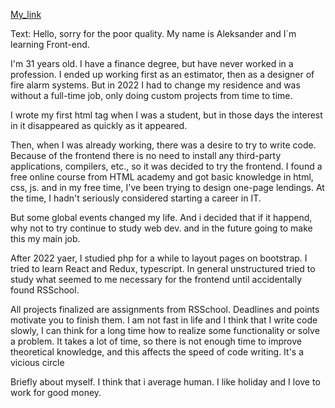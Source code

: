 [My_link](https://www.youtube.com/watch?v=GPgwiN7a6rc)

Text:
Hello, sorry for the poor quality. My name is Aleksander and I`m learning Front-end.

I'm 31 years old. I have a finance degree, but have never worked in a profession.
I ended up working first as an estimator, then as a designer of fire alarm systems.
But in 2022 I had to change my residence and was without a full-time job, only doing
custom projects from time to time.

I wrote my first html tag when I was a student, but in those days the interest
in it disappeared as quickly as it appeared.

Then, when I was already working, there was a desire to try to write code.
Because of the frontend there is no need to install any third-party applications, compilers,
etc., so it was decided to try the frontend.
I found a free online course from HTML academy and got basic knowledge in html, css, js.
and in my free time, I've been trying to design one-page lendings.
At the time, I hadn't seriously considered starting a career in IT.

But some global events changed my life. And i decided that if it happend,
why not to try continue to study web dev. and in the future going to make this my main job.

After 2022 yaer, I studied php for a while to layout pages on bootstrap. I tried to learn React and
Redux, typescript.
In general unstructured tried to study what seemed to me necessary for the frontend until
accidentally found RSSchool.

All projects finalized are assignments from RSSchool. Deadlines and points motivate you to finish them.
I am not fast in life and I think that I write code slowly, I can think for a long time how to realize
some functionality or solve a problem. It takes a lot of time, so there is not enough time to improve
theoretical knowledge, and this affects the speed of code writing. It's a vicious circle

Briefly about myself. I think that i average human. I like holiday and I love to work for good money.